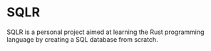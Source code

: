 # SQLR

SQLR is a personal project aimed at learning the Rust programming language by creating a SQL database from scratch.
